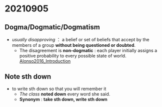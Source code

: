 # 20210905


## Dogma/Dogmatic/Dogmatism 
- *usually disapproving* ： a belief or set of beliefs that accept by the members of a group **without being questioned or doubted**.
  - The disagreement is **non-dogmatic** : each player initially assigns a positive probability to every possible state of world.  [Alonso2016_Introduction](D:/Michael/desktop/Notes/Information_design/reference/alonso2016a.pdf)
  
## Note sth down
- to write sth down so that you will remember it
  - *The class* **noted down** every word she said.
  - **Synonym** : **take sth down, write sth down**
